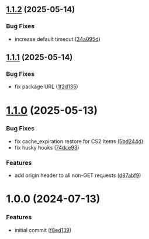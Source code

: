 ## [1.1.2](https://github.com/luc4sguilherme/steam-community/compare/v1.1.1...v1.1.2) (2025-05-14)


### Bug Fixes

* increase default timeout ([34a095d](https://github.com/luc4sguilherme/steam-community/commit/34a095dbe59b87b66c2f2532e8fb353e499fd602))

## [1.1.1](https://github.com/luc4sguilherme/steam-community/compare/v1.1.0...v1.1.1) (2025-05-14)


### Bug Fixes

* fix package URL ([1f2d135](https://github.com/luc4sguilherme/steam-community/commit/1f2d135d67effc3b857df5abfca143fc1c1dca36))

# [1.1.0](https://github.com/luc4sguilherme/steam-community/compare/v1.0.0...v1.1.0) (2025-05-13)


### Bug Fixes

* fix cache_expiration restore for CS2 Items ([5bd244d](https://github.com/luc4sguilherme/steam-community/commit/5bd244dc87ccab8dbb3f17b2fdfbd6e0d4782ebb))
* fix husky hooks ([74dce93](https://github.com/luc4sguilherme/steam-community/commit/74dce93b900efb28a019659077acf376b968667f))


### Features

* add origin header to all non-GET requests ([d87abf9](https://github.com/luc4sguilherme/steam-community/commit/d87abf9fb0b0781a604042d392b6ad2425b3c115))

# 1.0.0 (2024-07-13)


### Features

* initial commit ([f8ed139](https://github.com/luc4sguilherme/steam-community/commit/f8ed139863d77de8bf322e8382df6fa517737dc2))

